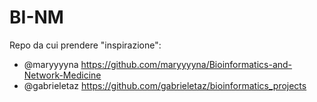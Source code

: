 # BI-NM

Repo da cui prendere "inspirazione":
- @maryyyyna https://github.com/maryyyyna/Bioinformatics-and-Network-Medicine
- @gabrieletaz https://github.com/gabrieletaz/bioinformatics_projects
